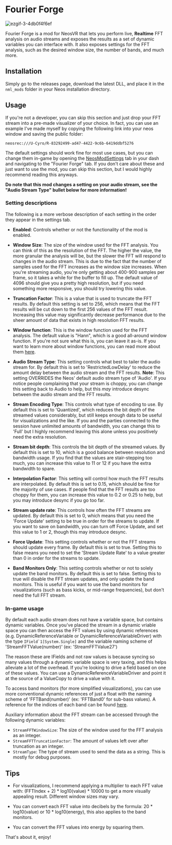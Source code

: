 # Fourier Forge

![ezgif-3-4db0f4f6ef](https://user-images.githubusercontent.com/9770110/193400034-b6215861-1775-4298-9100-cf3e58cafe97.gif)

Fourier Forge is a mod for NeosVR that lets you perform live, **Realtime** FFT analysis on audio streams and exposes the results as a set of dynamic variables you can interface with. It also exposes
settings for the FFT analysis, such as the desired window size, the number of bands, and much more.

## Installation

Simply go to the releases page, download the latest DLL, and place it in the `nml_mods` folder in your Neos installation directory.

## Usage

If you're not a developer, you can skip this section and just drop your FFT stream into a pre-made visualizer of your choice. In fact, you can use an example I've made myself by copying the following link into your neos window and saving the public folder:

`neosrec:///U-Cyro/R-83292499-ad47-4422-9c6b-6419ddbf5276`

The default settings should work fine for most use cases, but you can change them in-game by opening the [NeosModSettings](https://github.com/badhaloninja/NeosModSettings) tab in your dash and navigating to the "Fourier Forge" tab. If you don't care about these and just want to use the mod, you can skip this section, but I would highly recommend reading this anyways.

**Do note that this mod changes a setting on your audio stream, see the "Audio Stream Type" bullet below for more information!**

### Setting descriptions
The following is a more verbose description of each setting in the order they appear in the settings tab.

- **Enabled**: Controls whether or not the functionality of the mod is enabled.

- **Window Size**: The size of the window used for the FFT analysis. You can think of this as the resolution of the FFT. The higher the value, the more granular the analysis will be, but the slower the FFT will respond to changes in the audio stream. This is due to the fact that the number of samples used for the FFT increases as the window size increases. When you're streaming audio, you're only getting about 400-900 samples per frame, so it takes a while for the buffer to fill up. The default value of 4096 should give you a pretty high resolution, but if you need something more responsive, you should try lowering this value.

- **Truncation Factor**: This is a value that is used to truncate the FFT results. By default this setting is set to 256, which means that the FFT results will be cut down to the first 256 values of the FFT result. Increasing this value may significantly decrease performance due to the sheer amount of data that exists in high resolution FFT results.

- **Window function**: This is the window function used for the FFT analysis. The default value is "Hann", which is a good all-around window function. If you're not sure what this is, you can leave it as-is. If you want to learn more about window functions, you can read more about them [here](https://en.wikipedia.org/wiki/Window_function).

- **Audio Stream Type**: This setting controls what best to tailer the audio stream for. By default this is set to 'RestrictedLowDelay' to reduce the amount delay between the audio stream and the FFT results. **Note**: This setting OVERRIDES the Neos' default audio stream type of 'Audio'. If you notice people complaining that your stream is choppy, you can change this setting back to Audio to help, but this *may* introduce desync between the audio stream and the FFT results.

- **Stream Encoding Type**: This controls what type of encoding to use. By default this is set to 'Quantized', which reduces the bit depth of the streamed values considerably, but still keeps enough data to be useful for visualizations and the like. If you and the parties connected to the session have unlimited amounts of bandwidth, you can change this to 'Full' but I highly recommend leaving this alone unless you positively need the extra resolution.

- **Stream bit depth**: This controls the bit depth of the streamed values. By default this is set to 10, which is a good balance between resolution and bandwidth usage. If you find that the values are stair-stepping too much, you can increase this value to 11 or 12 if you have the extra bandwidth to spare.

- **Interpolation Factor**: This setting will control how much the FFT results are interpolated. By default this is set to 0.15, which should be fine for the majority of use cases. If people find that the FFT results are too choppy for them, you can increase this value to 0.2 or 0.25 to help, but you may introduce desync if you go too far.

- **Stream update rate**: This controls how often the FFT streams are updated. By default this is set to 0, which means that you need the 'Force Update' setting to be true in order for the streams to update. If you want to save on bandwidth, you can turn off Force Update, and set this value to 1 or 2, though this may introduce desync.

- **Force Update**: This setting controls whether or not the FFT streams should update every frame. By default this is set to true. Setting this to false means you need to set the 'Stream Update Rate' to a value greater than 0 in order for the streams to update.

- **Band Monitors Only**: This setting controls whether or not to solely update the band monitors. By default this is set to false. Setting this to true will disable the FFT stream updates, and only update the band monitors. This is useful if you want to use the band monitors for visualizations (such as bass kicks, or mid-range frequencies), but don't need the full FFT stream.


### In-game usage


By default each audio stream does not have a variable space, but contains dynamic variables. Once you've placed the stream in a dynamic vriable space you can then access the FFT values by using dynamic references (e.g. DynamicReferenceVariable or DynamicReferenceVariableDriver) with the type ``IField`1[System.Single]`` and the variable naming scheme of 'StreamFFTValue(number)' (ex: 'StreamFFTValue27')

The reason these are IFields and not raw values is because syncing so many values through a dynamic variable space is very taxing, and this helps alleviate a lot of the overhead. If you're looking to drive a field based on one of these values. You can use a DynamicReferenceVariableDriver and point it at the source of a ValueCopy to drive a value with it.

To access band monitors (for more simplified visualizations), you can use more conventional dynamic references of just a float with the naming scheme of 'FFTBand(number)' (ex: 'FFTBand0' for sub-bass values). A reference for the indices of each band can be found [here](BandMonitorReference.txt).

Auxiliary information about the FFT stream can be accessed through the following dynamic variables:

- `StreamFFTWindowSize`: The size of the window used for the FFT analysis as an integer.
- `StreamFFTTruncationFactor`: The amount of values left over after truncation as an integer.
- `StreamType`: The type of stream used to send the data as a string. This is mostly for debug purposes.

## Tips

- For visualizations, I recommend applying a multiplier to each FFT value with: (FFTIndex + 2) * log10(value) * 10000 to get a more visually appealing result. Different window sizes may vary.

- You can convert each FFT value into decibels by the formula: 20 * log10(value) or 10 * log10(energy), this also applies to the band monitors.

- You can convert the FFT values into energy by squaring them.


That's about it, enjoy!
